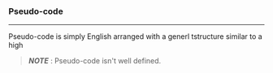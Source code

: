 ### Pseudo-code
___
 Pseudo-code is simply English arranged with a generl tstructure similar to a high

 >**_NOTE_** : Pseudo-code isn't well defined.

